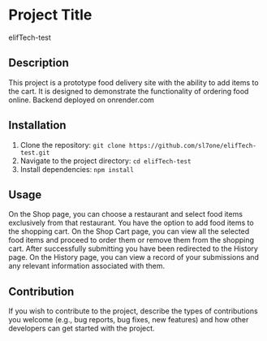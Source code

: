 # Project Title

elifTech-test

## Description

This project is a prototype food delivery site with the ability to add items to
the cart. It is designed to demonstrate the functionality of ordering food
online. Backend deployed on onrender.com

## Installation

1. Clone the repository: `git clone https://github.com/sl7one/elifTech-test.git`
2. Navigate to the project directory: `cd elifTech-test`
3. Install dependencies: `npm install`

## Usage

On the Shop page, you can choose a restaurant and select food items exclusively
from that restaurant. You have the option to add food items to the shopping
cart. On the Shop Cart page, you can view all the selected food items and
proceed to order them or remove them from the shopping cart. After successfully
submitting you have been redirected to the History page. On the History page,
you can view a record of your submissions and any relevant information
associated with them.

## Contribution

If you wish to contribute to the project, describe the types of contributions
you welcome (e.g., bug reports, bug fixes, new features) and how other
developers can get started with the project.
